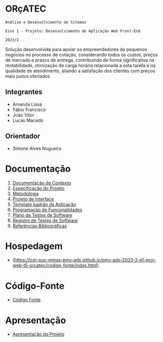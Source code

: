 # ORçATEC

`Análise e Desenvolvimento de Sitemas`

`Eixo 1 - Projeto: Desenvolvimento de Aplicação Web Front-End`

`2023/2`

Solução desenvolvida para apoiar os empreendedores de pequenos negócios no processo de cotação, considerando todos os custos, preços de mercado e prazos de entrega, contribuindo de forma significativa na rentabilidade, otimização de carga horária relacionada a esta tarefa e na qualidade de atendimento, aliando a satisfação dos clientes com preços mais justos ofertados

## Integrantes

* Amanda Lissa
* Fábio Francisco
* João Vitor
* Lucas Macedo

## Orientador

* Simone Alves Nogueira

# Documentação

<ol>
<li><a href="documentos/01-Documentação de Contexto.md"> Documentação de Contexto</a></li>
<li><a href="documentos/02-Especificação do Projeto.md"> Especificação do Projeto</a></li>
<li><a href="documentos/03-Metodologia.md"> Metodologia</a></li>
<li><a href="documentos/04-Projeto de Interface.md"> Projeto de Interface</a></li>
<li><a href="documentos/05-Template padrão da Aplicação.md"> Template padrão da Aplicação</a></li>
<li><a href="documentos/06-Programação de Funcionalidades.md"> Programação de Funcionalidades</a></li>
<li><a href="documentos/07-Plano de Testes de Software.md"> Plano de Testes de Software</a></li>
<li><a href="documentos/08-Registro de Testes de Software.md"> Registro de Testes de Software</a></li>
<li><a href="documentos/09-Referências.md"> Referências Bibliográficas</a></li>
</ol>

# Hospedagem

* (https://icei-puc-minas-pmv-ads.github.io/pmv-ads-2023-2-e1-proj-web-t5-orcatec/codigo-fonte/index.html). 

# Código-Fonte

* <a href="codigo-fonte/README.md">Código Fonte</a>

# Apresentação

* <a href="apresentacao/README.md">Apresentação do Projeto</a>
